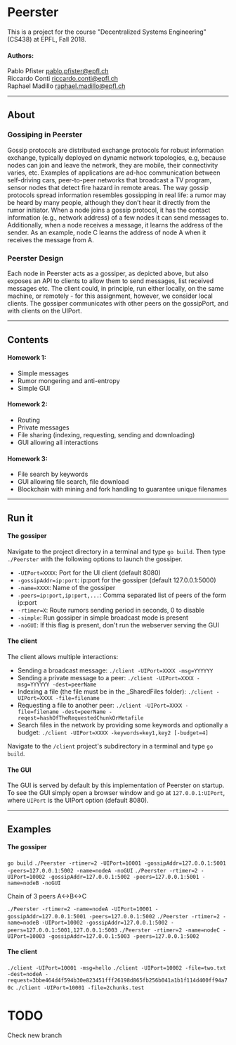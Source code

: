 # Peerster

This is a project for the course "Decentralized Systems Engineering" (CS438) at EPFL, Fall 2018.

#### Authors:  
Pablo Pfister <pablo.pfister@epfl.ch>  
Riccardo Conti <riccardo.conti@epfl.ch>  
Raphael Madillo <raphael.madillo@epfl.ch>

---

## About

### Gossiping in Peerster
Gossip protocols are distributed exchange protocols for ​robust information exchange​, typically deployed on ​dynamic network topologies​, e.g, because nodes can join and leave the network, they are mobile, their connectivity varies, etc. Examples of applications are ad-hoc communication between self-driving cars, peer-to-peer networks that broadcast a TV
program, sensor nodes that detect fire hazard in remote areas. The way gossip protocols spread information resembles gossipping in real life: a rumor may be heard by many people, although they don’t hear it directly from the rumor initiator.
When a node joins a gossip protocol, it has the contact information (e.g., network address) of a few nodes it can send messages to. Additionally, when a node receives a message, it learns the address of the sender. As an example, node C learns the address of node A when it receives the message from A.

### Peerster Design
Each node in Peerster acts as a ​gossiper​, as depicted above, but also ​exposes an API to clients to allow them to send messages, list received messages etc. The client could, in principle, run either locally, on the same machine, or remotely - for this assignment, however, we consider local clients. The gossiper communicates with other peers on the gossipPort​, and with clients on the ​UIPort​.

---
## Contents

#### Homework 1:
- Simple messages
- Rumor mongering and anti-entropy
- Simple GUI

#### Homework 2:
- Routing
- Private messages
- File sharing (indexing, requesting, sending and downloading)
- GUI allowing all interactions

#### Homework 3:
- File search by keywords
- GUI allowing file search, file download
- Blockchain with mining and fork handling to guarantee unique filenames

---
## Run it
#### The gossiper
Navigate to the project directory in a terminal and type `go build`. Then type `./Peerster` with the following options to launch the gossiper.
- `-UIPort=XXXX`: Port for the UI client (default 8080)
- `-gossipAddr=ip:port`: ip:port for the gossiper (default 127.0.0.1:5000)
- `-name=XXXX`: Name of the gossiper
- `-peers=ip:port,ip:port,...`: Comma separated list of peers of the form ip:port
- `-rtimer=X`: Route rumors sending period in seconds, 0 to disable
- `-simple`: Run gossiper in simple broadcast mode is present
- `-noGUI`: If this flag is present, don't run the webserver serving the GUI

#### The client
The client allows multiple interactions:
- Sending a broadcast message: `./client -UIPort=XXXX -msg=YYYYYY`
- Sending a private message to a peer: `./client -UIPort=XXXX -msg=YYYYYY -dest=peerName`
- Indexing a file (the file must be in the \_SharedFiles folder): `./client -UIPort=XXXX -file=filename`
- Requesting a file to another peer: `./client -UIPort=XXXX -file=filename -dest=peerName -reqest=hashOfTheRequestedChunkOrMetafile`
- Search files in the network by providing some keywords and optionally a budget: `./client -UIPort=XXXX -keywords=key1,key2 [-budget=4]`

Navigate to the `/client` project's subdirectory in a terminal and type `go build`.

#### The GUI
The GUI is served by default by this implementation of Peerster on startup.
To see the GUI simply open a browser window and go at `127.0.0.1:UIPort`, where `UIPort` is the UIPort option (default 8080).


---
## Examples

#### The gossiper
`go build`
`./Peerster -rtimer=2 -UIPort=10001 -gossipAddr=127.0.0.1:5001 -peers=127.0.0.1:5002 -name=nodeA -noGUI`
`./Peerster -rtimer=2 -UIPort=10002 -gossipAddr=127.0.0.1:5002 -peers=127.0.0.1:5001 -name=nodeB -noGUI`

Chain of 3 peers A<->B<->C

`./Peerster -rtimer=2 -name=nodeA -UIPort=10001 -gossipAddr=127.0.0.1:5001 -peers=127.0.0.1:5002`
`./Peerster -rtimer=2 -name=nodeB -UIPort=10002 -gossipAddr=127.0.0.1:5002 -peers=127.0.0.1:5001,127.0.0.1:5003`
`./Peerster -rtimer=2 -name=nodeC -UIPort=10003 -gossipAddr=127.0.0.1:5003 -peers=127.0.0.1:5002`

#### The client
`./client -UIPort=10001 -msg=hello`
`./client -UIPort=10002 -file=two.txt -dest=nodeA -request=3bbe464d4f594b30e823451fff26198d865fb256b041a1b1f114d400ff94a70c`
`./client -UIPort=10001 -file=2chunks.test`

# TODO
Check new branch
